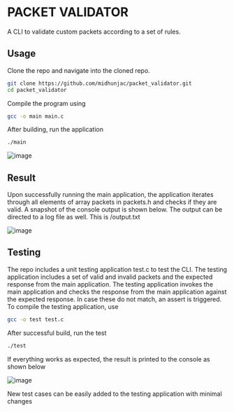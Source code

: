 # PACKET VALIDATOR
A CLI to validate custom packets according to a set of rules.

## Usage

Clone the repo and navigate into the cloned repo.

```sh
git clone https://github.com/midhunjac/packet_validator.git
cd packet_validator
```

Compile the program using

```sh
gcc -o main main.c
```

After building, run the application

```sh
./main
```
![image](https://github.com/user-attachments/assets/0906c129-118e-4649-803f-3a325bf46e58)

## Result

Upon successfully running the main application, the application iterates through all elements of array packets in packets.h and checks if they are valid. A snapshot of the console output is shown below. The output can be directed to a log file as well. This is /output.txt

![image](https://github.com/user-attachments/assets/d79aa6a2-351a-4773-8539-47d4a0cb3a52)


## Testing

The repo includes a unit testing application test.c to test the CLI. The testing application includes a set of valid and invalid packets and the expected response from the main application. The testing application invokes the main application and checks the response from the main application against the expected response. In case these do not match, an assert is triggered.
To compile the testing application, use

```sh
gcc -o test test.c
```

After successful build, run the test

```sh
./test
```
If everything works as expected, the result is printed to the console as shown below

![image](https://github.com/user-attachments/assets/d13480d1-2596-4828-80ca-8da6dafe3368)

New test cases can be easily added to the testing application with minimal changes
